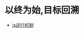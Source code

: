 # 以终为始,目标回溯

* [js运行机制](./js-run-origin.md)


<!-- * 切图高手  
* 功能交互击剑手  
* 框架搭建小保姆  
* 优化提效小能手  
* 算法小达人   -->

